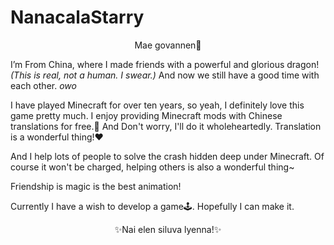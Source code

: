 # NanacalaStarry
<h><center>Mae govannen👋</center></h>

I’m From China, where I made friends with a powerful and glorious dragon! _(This is real, not a human. I swear.)_
And now we still have a good time with each other. *owo*

I have played Minecraft for over ten years, so yeah, I definitely love this game pretty much.
I enjoy providing Minecraft mods with Chinese translations for free.📜
And Don't worry, I'll do it wholeheartedly. Translation is a wonderful thing!❤️

And I help lots of people to solve the crash hidden deep under Minecraft.
Of course it won't be charged, helping others is also a wonderful thing~

Friendship is magic is the best animation!

Currently I have a wish to develop a game🕹️. Hopefully I can make it.

<center>✨Nai elen siluva lyenna!✨</center>
